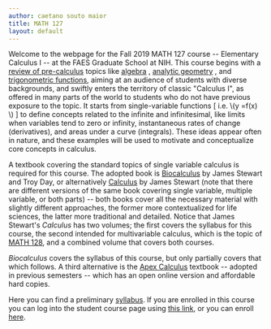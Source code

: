 ```yaml
---
author: caetano souto maior
title: MATH 127
layout: default
---
```


Welcome to the webpage for the Fall 2019 MATH 127 course -- Elementary Calculus I -- at the FAES Graduate School at NIH. This course begins with a [review of pre-calculus](http://faesmath.github.io/files/diagnostic_tests.pdf) topics like [algebra](https://stewartcalculus.com/data/BIOCALCULUS_CPS/upfiles/bio_reviewofalgebra.pdf) <!-- https://stewartcalculus.com/data/CALCULUS_8E/upfiles/6e_reviewofalgebra.pdf -->, [analytic geometry](https://stewartcalculus.com/data/BIOCALCULUS_CPS/upfiles/bio_reviewofanalgeom.pdf)  <!-- https://stewartcalculus.com/data/CALCULUS_8E/upfiles/6e_reviewofanalgeom.pdf-->, and [trigonometric functions](http://faesmath.github.io/files/calculus_reviewoftrig.pdf), aiming at an audience of students with diverse backgrounds, and swiftly enters the territory of classic "Calculus I", as offered in many parts of the world to students who do not have previous exposure to the topic. It starts from single-variable functions [ i.e. \\(y =f(x) \\) ] to define concepts related to the infinite and infinitesimal, like limits when variables tend to zero or infinity, instantaneous rates of change (derivatives), and areas under a curve (integrals).
These ideas appear often in nature, and these examples will be used to motivate and conceptualize core concepts in calculus.

A textbook covering the standard topics of single variable calculus is required for this course. The adopted book is [Biocalculus](https://www.cengage.com/c/biocalculus-calculus-probability-and-statistics-for-the-life-sciences-1e-stewart/9781305114036/) by James Stewart and Troy Day, or alternatively [Calculus](https://www.cengage.com/c/calculus-8e-stewart/) by James Stewart (note that there are different versions of the same book covering single variable, multiple variable, or both parts) -- both books cover all the necessary material with slightly different approaches, the former more contextualized for life sciences, the latter more traditional and detailed. Notice that James Stewart's _Calculus_ has two volumes; the first covers the syllabus for this course, the second intended for multivariable calculus, which is the topic of [MATH 128](http://faesmath.github.io/math128.html), and a combined volume that covers both courses.

_Biocalculus_ covers the syllabus of this course, but only partially covers that which follows.
A third alternative is the [Apex Calculus](http://www.apexcalculus.com/) textbook -- adopted in previous semesters -- which has an open online version and affordable hard copies.

Here you can find a preliminary [syllabus](http://faesmath.github.io/files/FAES_MATH127_FALL2019_syllabus.pdf).
If you are enrolled in this course you can log into the student course page using [this link](https://canvas.instructure.com/login/canvas), or you can enroll [here](https://faes.org/courses).
